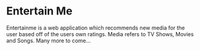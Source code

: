 # Entertain Me
Entertainme is a web application which recommends new media for the user based off of the users own ratings. Media refers to TV Shows, Movies and Songs. Many more to come...
